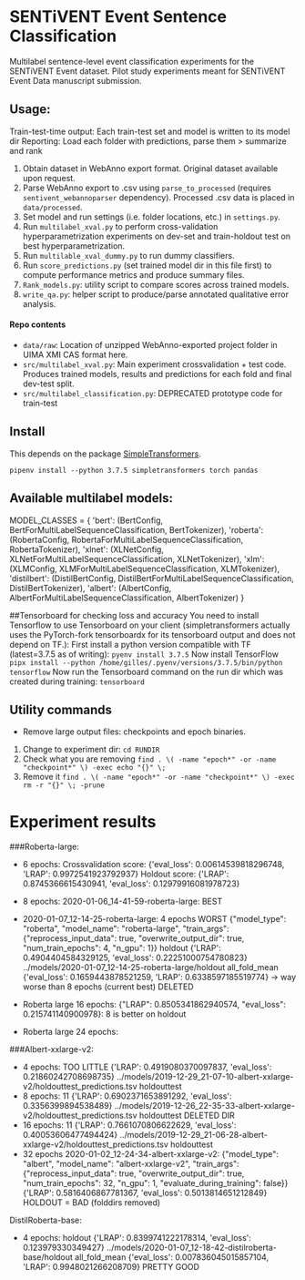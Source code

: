 # SENTiVENT Event Sentence Classification
Multilabel sentence-level event classification experiments for the SENTiVENT Event dataset.
Pilot study experiments meant for SENTiVENT Event Data manuscript submission.

## Usage:
Train-test-time output: Each train-test set and model is written to its model dir
Reporting: Load each folder with predictions, parse them > summarize and rank

1. Obtain dataset in WebAnno export format. Original dataset available upon request.
2. Parse WebAnno export to .csv using `parse_to_processed` (requires `sentivent_webannoparser` dependency). Processed .csv data is placed in `data/processed`.
3. Set model and run settings (i.e. folder locations, etc.) in `settings.py`.
4. Run `multilabel_xval.py` to perform cross-validation hyperparametrization experiments on dev-set and train-holdout test on best hyperparametrization.
5. Run `multilable_xval_dummy.py` to run dummy classifiers.
6. Run `score_predictions.py` (set trained model dir in this file first) to compute performance metrics and produce summary files.
7. `Rank_models.py`: utility script to compare scores across trained models.
8. `write_qa.py`: helper script to produce/parse annotated qualitative error analysis.

#### Repo contents
- `data/raw`: Location of unzipped WebAnno-exported project folder in UIMA XMI CAS format here.
- `src/multilabel_xval.py`: Main experiment crossvalidation + test code. Produces trained models, results and predictions for each fold and final dev-test split.
- `src/multilabel_classification.py`: DEPRECATED prototype code for train-test

## Install
This depends on the package [SimpleTransformers](https://github.com/ThilinaRajapakse/simpletransformers).

`pipenv install --python 3.7.5 simpletransformers torch pandas`

## Available multilabel models:
MODEL_CLASSES = {
            'bert':       (BertConfig, BertForMultiLabelSequenceClassification, BertTokenizer),
            'roberta':    (RobertaConfig, RobertaForMultiLabelSequenceClassification, RobertaTokenizer),
            'xlnet':      (XLNetConfig, XLNetForMultiLabelSequenceClassification, XLNetTokenizer),
            'xlm':        (XLMConfig, XLMForMultiLabelSequenceClassification, XLMTokenizer),
            'distilbert': (DistilBertConfig, DistilBertForMultiLabelSequenceClassification, DistilBertTokenizer),
            'albert':     (AlbertConfig, AlbertForMultiLabelSequenceClassification, AlbertTokenizer)
}

##Tensorboard for checking loss and accuracy
You need to install Tensorflow to use Tensorboard on your client (simpletransformers actually uses the PyTorch-fork tensorboardx for its tensorboard output and does not depend on TF.):
First install a python version compatible with TF (latest=3.7.5 as of writing):
`pyenv install 3.7.5`
Now install TensorFlow
`pipx install --python /home/gilles/.pyenv/versions/3.7.5/bin/python tensorflow`
Now run the Tensorboard command on the run dir which was created during training:
`tensorboard`

## Utility commands
- Remove large output files: checkpoints and epoch binaries.
1. Change to experiment dir: `cd RUNDIR`
2. Check what you are removing `find . \( -name "epoch*" -or -name "checkpoint*" \) -exec echo "{}" \;`
3. Remove it `find . \( -name "epoch*" -or -name "checkpoint*" \) -exec rm -r "{}" \; -prune`

# Experiment results
###Roberta-large:
- 6 epochs:
Crossvalidation score: {'eval_loss': 0.00614539818296748, 'LRAP': 0.9972541923792937}
Holdout score: {'LRAP': 0.8745366615430941, 'eval_loss': 0.12979916081978723}

- 8 epochs: 2020-01-06_14-41-59-roberta-large: BEST
- 2020-01-07_12-14-25-roberta-large: 4 epochs WORST
 {"model_type": "roberta", "model_name": "roberta-large", "train_args": {"reprocess_input_data": true, "overwrite_output_dir": true, "num_train_epochs": 4, "n_gpu": 1}}
    holdout {'LRAP': 0.4904404584329125, 'eval_loss': 0.22251000754780823}	../models/2020-01-07_12-14-25-roberta-large/holdout
    all_fold_mean {'eval_loss': 0.1659443878521259, 'LRAP': 0.6338597185519774}
    -> way worse than 8 epochs (current best) DELETED
- Roberta large 16 epochs: {"LRAP": 0.8505341862940574, "eval_loss": 0.215741140900978}: 8 is better on holdout
- Roberta large 24 epochs: 

###Albert-xxlarge-v2:
- 4 epochs: TOO LITTLE {'LRAP': 0.4919080370097837, 'eval_loss': 0.21860242708698735}	../models/2019-12-29_21-07-10-albert-xxlarge-v2/holdouttest_predictions.tsv	holdouttest
- 8 epochs: 11	{'LRAP': 0.6902371653891292, 'eval_loss': 0.3356399894538489}	../models/2019-12-26_22-35-33-albert-xxlarge-v2/holdouttest_predictions.tsv	holdouttest DELETED DIR
- 16 epochs: 11	{'LRAP': 0.7661070806622629, 'eval_loss': 0.40053606477494424}	../models/2019-12-29_21-06-28-albert-xxlarge-v2/holdouttest_predictions.tsv	holdouttest
- 32 epochs 2020-01-02_12-24-34-albert-xxlarge-v2: {"model_type": "albert", "model_name": "albert-xxlarge-v2", "train_args": {"reprocess_input_data": true, "overwrite_output_dir": true, "num_train_epochs": 32, "n_gpu": 1, "evaluate_during_training": false}} {'LRAP': 0.5816406867781367, 'eval_loss': 0.5013814651212849} HOLDOUT = BAD (folddirs removed)

DistilRoberta-base:
-  4 epochs: holdout	{'LRAP': 0.8399741222178314, 'eval_loss': 0.123979330349427}	../models/2020-01-07_12-18-42-distilroberta-base/holdout
all_fold_mean	{'eval_loss': 0.007836045015857104, 'LRAP': 0.9948021266208709}	PRETTY GOOD
